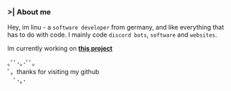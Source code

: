 ### >| About me 


Hey, im linu - a `software developer` from germany, and like everything that has to do with code.
I mainly code `discord bots`, `software` and `websites`.

Im currently working on **[this project](https://github.com/liinuu/discordpy-bots)**



｡ﾟﾟ･｡･ﾟﾟ｡<br>
ﾟ。thanks for visiting my github<br>
　ﾟ･｡･
 
 
